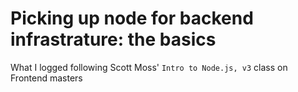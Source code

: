 # Picking up node for backend infrastrature: the basics
What I logged following Scott Moss' `Intro to Node.js, v3` class on Frontend masters
